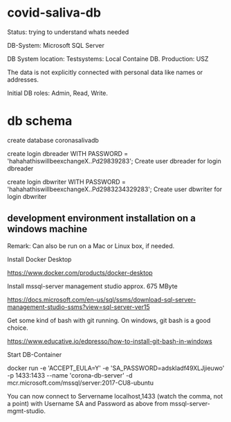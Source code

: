 

# covid-saliva-db

Status: trying to understand whats needed

DB-System: Microsoft SQL Server

DB System location: Testsystems: Local Containe DB. Production: USZ

The data is not explicitly connected with personal data like names or addresses.

Initial DB roles: Admin, Read, Write.

# db schema

create database coronasalivadb

create login dbreader WITH PASSWORD = 'hahahathiswillbeexchangeX..Pd29839283';
Create user dbreader for login dbreader

create login dbwriter WITH PASSWORD = 'hahahathiswillbeexchangeX..Pd2983234329283';
Create user dbwriter for login dbwriter





## development environment installation on a windows machine

Remark: Can also be run on a Mac or Linux box, if needed.

Install Docker Desktop

https://www.docker.com/products/docker-desktop

Install mssql-server management studio approx. 675 MByte

https://docs.microsoft.com/en-us/sql/ssms/download-sql-server-management-studio-ssms?view=sql-server-ver15

Get some kind of bash with git running. On windows, git bash is a good choice.

https://www.educative.io/edpresso/how-to-install-git-bash-in-windows


Start DB-Container

docker run -e 'ACCEPT_EULA=Y' -e 'SA_PASSWORD=adskladf49XLJjieuwo' -p 1433:1433 --name 'corona-db-server' -d mcr.microsoft.com/mssql/server:2017-CU8-ubuntu

You can now connect to  Servername  localhost,1433  (watch the comma, not a point) with Username SA and Password as above from mssql-server-mgmt-studio.


